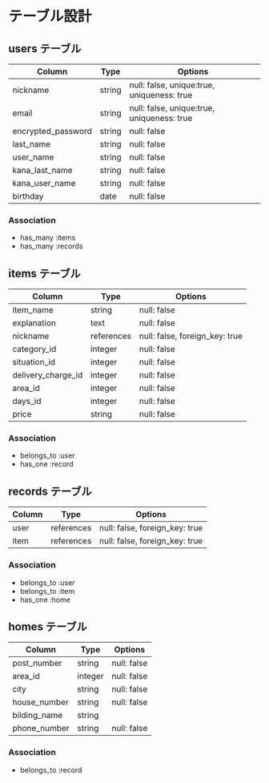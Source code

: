 # テーブル設計

## users テーブル

| Column                | Type    | Options                                    |
| --------------------- | ------- | ------------------------------------------ |
| nickname              | string  | null: false, unique:true, uniqueness: true |
| email                 | string  | null: false, unique:true, uniqueness: true |
| encrypted_password    | string  | null: false                                |
| last_name             | string  | null: false                                |
| user_name             | string  | null: false                                |
| kana_last_name        | string  | null: false                                |
| kana_user_name        | string  | null: false                                |
| birthday              | date    | null: false                                |

### Association

- has_many :items
- has_many :records


## items テーブル

| Column                | Type       | Options     |
| --------------------- | ---------- | ----------- |
| item_name             | string     | null: false |
| explanation           | text       | null: false |
| nickname              | references | null: false, foreign_key: true |
| category_id           | integer | null: false |
| situation_id          | integer | null: false |
| delivery_charge_id    | integer | null: false |
| area_id               | integer | null: false |
| days_id               | integer | null: false |
| price                 | string  | null: false |

### Association

- belongs_to :user
- has_one :record


## records テーブル

| Column                | Type       | Options                        |
| --------------------- | ---------- | ------------------------------ |
| user                  | references | null: false, foreign_key: true |
| item                  | references | null: false, foreign_key: true |

### Association

- belongs_to :user
- belongs_to :item
- has_one :home


## homes テーブル

| Column                | Type       | Options     |
| --------------------- | ---------- | ----------- |
| post_number           | string     | null: false |
| area_id               | integer    | null: false |
| city                  | string     | null: false |
| house_number          | string     | null: false |
| bilding_name          | string     |             |
| phone_number          | string     | null: false |

### Association

- belongs_to :record

